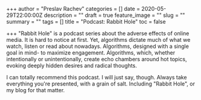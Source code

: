+++
author = "Preslav Rachev"
categories = []
date = 2020-05-29T22:00:00Z
description = ""
draft = true
feature_image = ""
slug = ""
summary = ""
tags = []
title = "Podcast: Rabbit Hole"
toc = false

+++
"Rabbit Hole" is a podcast series about the adverse effects of online media. It is hard to notice at first. Yet, algorithms dictate much of what we watch, listen or read about nowadays. Algorithms, designed with a single goal in mind- to maximize engagement. Algorithms, which, whether intentionally or unintentionally, create echo chambers around hot topics, evoking deeply hidden desires and radical thoughts.

I can totally recommend this podcast. I will just say, though. Always take everything you're presented, with a grain of salt. Including "Rabbit Hole", or my blog for that matter.